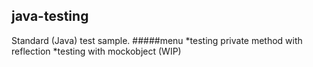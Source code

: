 ## java-testing
Standard (Java) test sample.
#####menu
    *testing private method with reflection
    *testing with mockobject (WIP)
